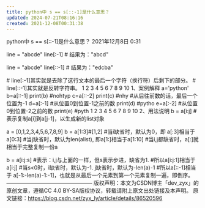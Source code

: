 ```yaml
---
title: python中 s == s[::-1]是什么意思？
updated: 2024-07-21T08:16:16
created: 2021-12-08T00:31:38
---
```


python中 s == s\[::-1\]是什么意思？
2021年12月8日
0:31

line = "abcde"
line\[:-1\]
\# 结果为："abcd"

line = "abcde"
line\[::-1\]
\# 结果为："edcba"

\# line\[:-1\]其实就是去除了这行文本的最后一个字符（换行符）后剩下的部分。
\# line\[::-1\]其实就是反转字符串。
1
2
3
4
5
6
7
8
9
10
1、案例解释
a='python'
b=a\[::-1\]
print(b) \#nohtyp
c=a\[::-2\]
print(c) \#nhy
\#从后往前数的话，最后一个位置为-1
d=a\[:-1\] \#从位置0到位置-1之前的数
print(d) \#pytho
e=a\[:-2\] \#从位置0到位置-2之前的数
print(e) \#pyth
1
2
3
4
5
6
7
8
9
10
2、用法说明
b = a\[i:j\] \#表示复制a\[i\]到a\[j-1\]，以生成新的list对象

a = \[0,1,2,3,4,5,6,7,8,9\]
b = a\[1:3\]#\[1,2\]
\#当i缺省时，默认为0，即 a\[:3\]相当于 a\[0:3\]
\#当j缺省时，默认为len(alist), 即a\[1:\]相当于a\[1:10\]
\#当i,j都缺省时，a\[:\]就相当于完整复制一份a

b = a\[i:j:s\] \#表示：i,j与上面的一样，但s表示步进，缺省为1.
\#所以a\[i:j:1\]相当于a\[i:j\]
\#当s\<0时，i缺省时，默认为-1. j缺省时，默认为-len(a)-1
\#所以a\[::-1\]相当于 a\[-1:-len(a)-1:-1\]，也就是从最后一个元素到第一个元素复制一遍，即倒序。
————————————————
版权声明：本文为CSDN博主「dev_zyx」的原创文章，遵循CC 4.0 BY-SA版权协议，转载请附上原文出处链接及本声明。
原文链接：https://blog.csdn.net/zyx_ly/article/details/86520596
